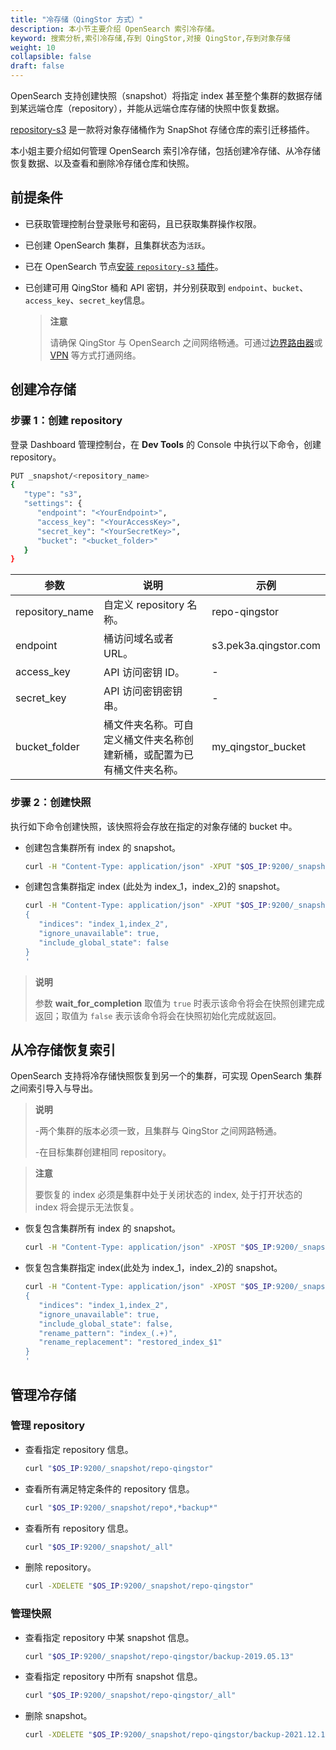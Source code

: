 ```yaml
---
title: "冷存储（QingStor 方式）"
description: 本小节主要介绍 OpenSearch 索引冷存储。
keyword: 搜索分析,索引冷存储,存到 QingStor,对接 QingStor,存到对象存储
weight: 10
collapsible: false
draft: false
---
```


OpenSearch 支持创建快照（snapshot）将指定 index 甚至整个集群的数据存储到某远端仓库（repository），并能从远端仓库存储的快照中恢复数据。

[repository-s3](https://opensearch.org/docs/latest/opensearch/snapshot-restore/#amazon-s3) 是一款将对象存储桶作为 SnapShot 存储仓库的索引迁移插件。

本小姐主要介绍如何管理 OpenSearch 索引冷存储，包括创建冷存储、从冷存储恢复数据、以及查看和删除冷存储仓库和快照。

## 前提条件

- 已获取管理控制台登录账号和密码，且已获取集群操作权限。
- 已创建 OpenSearch 集群，且集群状态为`活跃`。
- 已在 OpenSearch 节点[安装 `repository-s3` 插件](../../plugins/install_plugin)。
- 已创建可用 QingStor 桶和 API 密钥，并分别获取到 `endpoint`、`bucket`、`access_key`、`secret_key`信息。

   > **注意**
   >
   > 请确保 QingStor 与 OpenSearch 之间网络畅通。可通过[边界路由器](/network/border_router/)或 [VPN](/network/vpc/manual/vpn/) 等方式打通网络。

## 创建冷存储

### 步骤 1：创建 repository

登录 Dashboard 管理控制台，在 **Dev Tools** 的 Console 中执行以下命令，创建 repository。

```bash
PUT _snapshot/<repository_name>
{
   "type": "s3",
   "settings": {
      "endpoint": "<YourEndpoint>",
      "access_key": "<YourAccessKey>",
      "secret_key": "<YourSecretKey>",
      "bucket": "<bucket_folder>"
   }
}
```

| 参数       | 说明                       | 示例        |
| ---------- | -------------------------|--------------|
| repository_name | 自定义 repository 名称。   | repo-qingstor              |
| endpoint   | 桶访问域名或者 URL。  |       s3.pek3a.qingstor.com              |
| access_key | API 访问密钥 ID。                                   |    -           |
| secret_key |  API 访问密钥密钥串。                                     |    -          |
| bucket_folder     | 桶文件夹名称。可自定义桶文件夹名称创建新桶，或配置为已有桶文件夹名称。 |   my_qingstor_bucket        |

### 步骤 2：创建快照

执行如下命令创建快照，该快照将会存放在指定的对象存储的 bucket 中。

- 创建包含集群所有 index 的 snapshot。

   ```bash
   curl -H "Content-Type: application/json" -XPUT "$OS_IP:9200/_snapshot/repo-qingstor/backup-2021.12.13?wait_for_completion=true"
   ```

- 创建包含集群指定 index (此处为 index_1，index_2)的 snapshot。

   ```bash
   curl -H "Content-Type: application/json" -XPUT "$OS_IP:9200/_snapshot/repo-qingstor/backup-2021.12.13?wait_for_completion=true" -d'
   {
      "indices": "index_1,index_2",
      "ignore_unavailable": true,
      "include_global_state": false
   }
   '
   ```

> **说明**
>
> 参数 **wait_for_completion** 取值为 `true` 时表示该命令将会在快照创建完成返回；取值为 `false` 表示该命令将会在快照初始化完成就返回。

## 从冷存储恢复索引

OpenSearch 支持将冷存储快照恢复到另一个的集群，可实现 OpenSearch 集群之间索引导入与导出。

> **说明**
>
> -两个集群的版本必须一致，且集群与 QingStor 之间网路畅通。
> 
> -在目标集群创建相同 repository。

> **注意**
>
> 要恢复的 index 必须是集群中处于关闭状态的 index, 处于打开状态的 index 将会提示无法恢复。

- 恢复包含集群所有 index 的 snapshot。

   ```bash
   curl -H "Content-Type: application/json" -XPOST "$OS_IP:9200/_snapshot/repo-qingstor/backup-2021.12.13/_restore"
   ```

- 恢复包含集群指定 index(此处为 index_1，index_2)的 snapshot。

   ```bash
   curl -H "Content-Type: application/json" -XPOST "$OS_IP:9200/_snapshot/repo-qingstor/backup-2021.12.13/_restore" -d'
   {
      "indices": "index_1,index_2",
      "ignore_unavailable": true,
      "include_global_state": false,
      "rename_pattern": "index_(.+)",
      "rename_replacement": "restored_index_$1"
   }
   '
   ```

## 管理冷存储

### 管理 repository

- 查看指定 repository 信息。

   ```bash
   curl "$OS_IP:9200/_snapshot/repo-qingstor"
   ```

- 查看所有满足特定条件的 repository 信息。

   ```bash
   curl "$OS_IP:9200/_snapshot/repo*,*backup*" 
   ```

- 查看所有 repository 信息。

   ```bash
   curl "$OS_IP:9200/_snapshot/_all"
   ```

- 删除 repository。

   ```bash
   curl -XDELETE "$OS_IP:9200/_snapshot/repo-qingstor"
   ```

### 管理快照

- 查看指定 repository 中某 snapshot 信息。

   ```bash
   curl "$OS_IP:9200/_snapshot/repo-qingstor/backup-2019.05.13" 
   ```

- 查看指定 repository 中所有 snapshot 信息。

   ```bash
   curl "$OS_IP:9200/_snapshot/repo-qingstor/_all" 
   ```

- 删除 snapshot。

   ```bash
   curl -XDELETE "$OS_IP:9200/_snapshot/repo-qingstor/backup-2021.12.13" 
   ```
